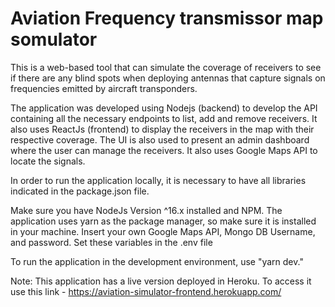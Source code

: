 # Aviation Frequency transmissor map somulator 

This is a web-based tool that can simulate the coverage of receivers to see if there are any blind spots when deploying antennas that capture signals on frequencies emitted by aircraft transponders.

The application was developed using Nodejs (backend) to develop the API containing all the necessary endpoints to list, add and remove receivers. It also uses ReactJs (frontend) to display the receivers in the map with their respective coverage. The UI is also used to present an admin dashboard where the user can manage the receivers. It also uses Google Maps API to locate the signals.

In order to run the application locally, it is necessary to have all libraries indicated in the package.json file.

Make sure you have NodeJs Version ^16.x installed and NPM. 
The application uses yarn as the package manager, so make sure it is installed in your machine.
Insert your own Google Maps API, Mongo DB Username, and password. Set these variables in the .env file

To run the application in the development environment, use "yarn dev."

Note: This application has a live version deployed in Heroku. To access it use this link - https://aviation-simulator-frontend.herokuapp.com/ 